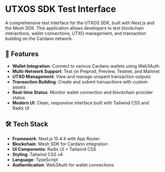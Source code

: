 # UTXOS SDK Test Interface

A comprehensive test interface for the UTXOS SDK, built with Next.js and the Mesh SDK. This application allows developers to test blockchain interactions, wallet connections, UTXO management, and transaction building on the Cardano network.

## 🚀 Features

- **Wallet Integration**: Connect to various Cardano wallets using Web3Auth
- **Multi-Network Support**: Test on Preprod, Preview, Testnet, and Mainnet
- **UTXO Management**: View and manage unspent transaction outputs
- **Transaction Building**: Create and submit transactions with custom assets
- **Real-time Status**: Monitor wallet connection and blockchain provider status
- **Modern UI**: Clean, responsive interface built with Tailwind CSS and Radix UI

## 🛠️ Tech Stack

- **Framework**: Next.js 15.4.4 with App Router
- **Blockchain**: Mesh SDK for Cardano integration
- **UI Components**: Radix UI + Tailwind CSS
- **Styling**: Tailwind CSS v4
- **Language**: TypeScript
- **Authentication**: Web3Auth for wallet connections
